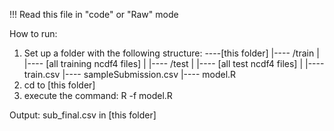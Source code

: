 !!! Read this file in "code" or "Raw" mode

How to run:
1. Set up a folder with the following structure:
    ----[this folder]
      |---- /train
      |  |---- [all training ncdf4 files]
      |
      |---- /test
      |  |---- [all test ncdf4 files]
      |
      |---- train.csv
      |---- sampleSubmission.csv
      |---- model.R
2. cd to [this folder]
3. execute the command: R -f model.R

Output:
sub_final.csv in [this folder]
